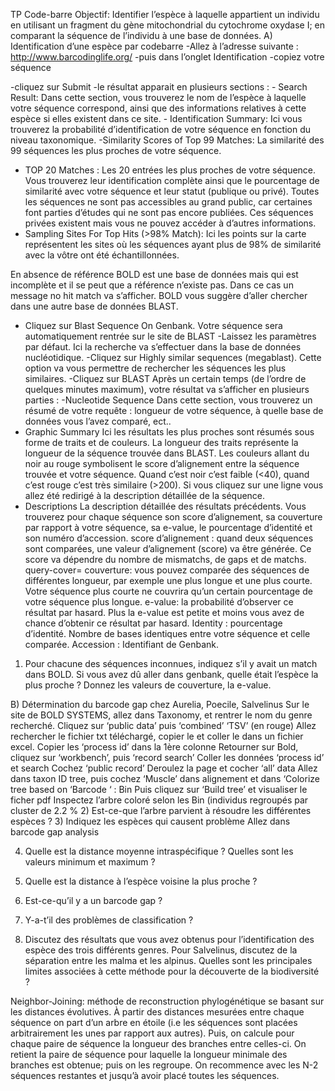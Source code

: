 
TP   Code-barre
Objectif: Identifier l’espèce à laquelle appartient un individu en utilisant un fragment du gène mitochondrial du cytochrome oxydase I; en comparant la séquence de l’individu à une base de données. 
A)  Identification d’une espèce par codebarre
-Allez à l’adresse suivante : http://www.barcodinglife.org/
-puis dans l’onglet Identification
-copiez votre séquence 
	 
-cliquez sur Submit
-le résultat apparait en plusieurs sections :
	- Search Result:
Dans cette section, vous trouverez le nom de l’espèce à laquelle votre séquence correspond, ainsi que des informations relatives à cette espèce si elles existent dans ce site. 
	- Identification Summary:
Ici vous trouverez la probabilité d’identification de votre séquence en fonction du niveau taxonomique. 
-Similarity Scores of Top 99 Matches:
La similarité des 99 séquences les plus proches de votre séquence.
- TOP 20 Matches :
Les 20 entrées les plus proches de votre séquence. Vous trouverez leur identification complète ainsi que le pourcentage de similarité avec votre séquence et leur statut (publique ou privé). Toutes les séquences ne sont pas accessibles au grand public, car certaines font parties d’études qui ne sont pas encore publiées. Ces séquences privées existent mais vous ne pouvez accéder à d’autres informations.
- Sampling Sites For Top Hits (>98% Match):
Ici les points sur la carte représentent les sites où les séquences ayant plus de 98% de similarité avec la vôtre ont été échantillonnées.

En absence de référence
BOLD est une base de données mais qui est incomplète et il se peut que a référence n’existe pas. Dans ce cas un message no hit match va s’afficher.
BOLD vous suggère d’aller chercher dans une autre base de données BLAST.
- Cliquez sur Blast Sequence On Genbank. Votre séquence sera automatiquement rentrée sur le site de BLAST
-Laissez les paramètres par défaut. Ici la recherche va s’effectuer dans la base de données nucléotidique. 
-Cliquez sur Highly similar sequences (megablast). Cette option va vous permettre de rechercher les séquences les plus similaires.
-Cliquez sur BLAST
Après un certain temps (de l’ordre de quelques minutes maximum), votre résultat va s’afficher en plusieurs parties :
-Nucleotide Sequence 
Dans cette section, vous trouverez un résumé de votre requête : longueur de votre séquence, à quelle base de données vous l’avez comparé, ect..
- Graphic Summary
Ici les résultats les plus proches sont résumés sous forme de traits et de couleurs. La longueur des traits représente la longueur de la séquence trouvée dans BLAST. Les couleurs allant du noir au rouge symbolisent le score d’alignement entre la séquence trouvée et votre séquence. Quand c’est noir c’est faible (<40), quand c’est rouge c’est très similaire (>200). Si vous cliquez sur une ligne vous allez été redirigé à la description détaillée de la séquence.
- Descriptions
La description détaillée des résultats précédents. Vous trouverez pour chaque séquence son score d’alignement, sa couverture par rapport à votre séquence, sa e-value, le pourcentage d’identité et son numéro d’accession.
score d’alignement : quand deux séquences sont comparées, une valeur d’alignement (score) va être générée. Ce score va dépendre du nombre de mismatchs, de gaps et de matchs.
query-cover= couverture: vous pouvez comparée des séquences de différentes longueur, par exemple une plus longue et une plus courte. Votre séquence plus courte ne couvrira qu’un certain pourcentage de votre séquence plus longue.
	e-value: la probabilité d’observer ce résultat par hasard. Plus la e-value est petite et moins vous avez de chance d’obtenir ce résultat par hasard.
	Identity : pourcentage d’identité. Nombre de bases identiques entre votre séquence et celle comparée.
	Accession : Identifiant de Genbank.


1)	Pour chacune des séquences inconnues, indiquez s’il y avait un match dans BOLD.  Si vous avez dû aller dans genbank, quelle était l’espèce la plus proche ? Donnez les valeurs de couverture, la e-value.


B) Détermination du barcode gap chez Aurelia, Poecile, Salvelinus
Sur le site de BOLD SYSTEMS, allez dans Taxonomy, et rentrer le nom du genre recherché.
Cliquez sur ‘public data’ puis ‘combined’ ‘TSV’ (en rouge)
Allez rechercher le fichier txt téléchargé, copier le et coller le dans un fichier excel.
Copier les ‘process id’ dans la 1ère colonne
Retourner sur Bold, cliquez sur ‘workbench’, puis ‘record search’
Coller les données ‘process id’ et search
Cochez ‘public record’
Deroulez la page et cocher ‘all’ data
Allez dans taxon ID tree, puis cochez ‘Muscle’ dans alignement et dans ‘Colorize tree based on ‘Barcode ‘ : Bin
Puis cliquez sur ‘Build tree’ et visualiser le ficher pdf
Inspectez l’arbre coloré selon les Bin (individus regroupés par cluster de 2.2 %
2)	Est-ce-que l’arbre parvient à résoudre les différentes espèces ?
3)	Indiquez les espèces qui causent problème 
Allez dans barcode gap analysis

4)	Quelle est la distance moyenne intraspécifique ? Quelles sont les valeurs minimum et maximum ?
5)	Quelle est la distance à l’espèce voisine la plus proche ?
6)	Est-ce-qu’il y a un barcode gap ?
7)	Y-a-t’il des problèmes de classification ?






8)	Discutez des résultats que vous avez obtenus pour l’identification des espèce des trois différents genres. Pour Salvelinus, discutez de la séparation entre les malma et les alpinus. Quelles sont les principales limites associées à cette méthode pour la découverte de la biodiversité ? 




Neighbor-Joining: méthode de reconstruction phylogénétique se basant sur les distances évolutives. À partir des distances mesurées entre chaque séquence on part d’un arbre en étoile (i.e les séquences sont placées arbitrairement les unes par rapport aux autres). Puis, on calcule pour chaque paire de séquence la longueur des branches entre celles-ci. On retient la paire de séquence pour laquelle la longueur minimale des branches est obtenue; puis on les regroupe. On recommence avec les N-2 séquences restantes et jusqu’à avoir placé toutes les séquences.

